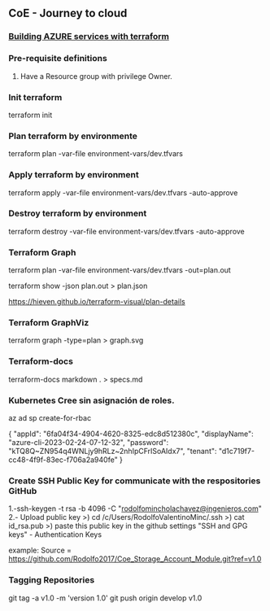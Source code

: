## CoE - Journey to cloud

### [Building AZURE services with terraform]()

### Pre-requisite definitions
1. Have a Resource group with privilege Owner.

### Init terraform
terraform init

### Plan terraform by environmente
terraform plan -var-file environment-vars/dev.tfvars

### Apply terraform by environment
terraform apply -var-file environment-vars/dev.tfvars -auto-approve

### Destroy terraform by environment
terraform destroy -var-file environment-vars/dev.tfvars -auto-approve

### Terraform Graph
terraform plan -var-file environment-vars/dev.tfvars -out=plan.out

terraform show -json plan.out > plan.json

https://hieven.github.io/terraform-visual/plan-details

### Terraform GraphViz
terraform graph -type=plan > graph.svg

### Terraform-docs
terraform-docs markdown . > specs.md

### Kubernetes Cree sin asignación de roles.
az ad sp create-for-rbac

{
  "appId": "6fa04f34-4904-4620-8325-edc8d512380c",
  "displayName": "azure-cli-2023-02-24-07-12-32",
  "password": "kTQ8Q~ZN954q4WNLjy9hRLz~2nhIpCFrISoAIdx7",
  "tenant": "d1c719f7-cc48-4f9f-83ec-f706a2a940fe"
}

### Create SSH Public Key for communicate with the respositories GitHub
1.-ssh-keygen -t rsa -b 4096 -C "rodolfomincholachavez@ingenieros.com" 
2.- Upload public key
     >) cd /c/Users/RodolfoValentinoMinc/.ssh
     >) cat id_rsa.pub
     >) paste this public key in the github settings  "SSH and GPG keys" - Authentication Keys

example:
Source = https://github.com/Rodolfo2017/Coe_Storage_Account_Module.git?ref=v1.0

### Tagging Repositories
git tag -a v1.0 -m 'version 1.0'
git push origin develop v1.0

